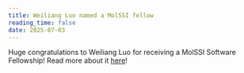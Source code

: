 ```yaml
---
title: Weiliang Luo named a MolSSI fellow
reading_time: false
date: 2025-07-03
---
```

Huge congratulations to Weiliang Luo for receiving a MolSSI Software Fellowship! Read more about it [here](https://molssi.org/fellowship/molssis-new-software-fellows/)!

<!--more-->
